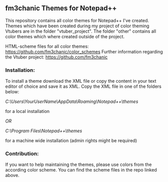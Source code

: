 ## fm3chanic Themes for Notepad++

This repository contains all color themes for Notepad++ I've created.
Themes which have been created during my project of color theming Vtubers are in the folder "vtuber_project". The folder "other" contains all color themes which where created outside of the project.

HTML-scheme files for all color themes: https://github.com/fm3chanic/color_schemes
Further information regarding the Vtuber project: https://github.com/fm3chanic

### Installation:

To install a theme download the XML file or copy the content in your text editor of choice and save it as XML. 
Copy the XML file in one of the folders below:

*C:\Users\YourUserName\AppData\Roaming\Notepad++\themes*

for a local installation

*OR*

*C:\Program Files\Notepad++\themes*

for a machine wide installation (admin rights might be required)

### Contribution:

If you want to help maintaining the themes, please use colors from the according color scheme. You can find the scheme files in the repo linked above.